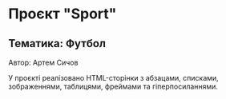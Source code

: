 # Проєкт "Sport"

## Тематика: Футбол

Автор: Артем Сичов

У проєкті реалізовано HTML-сторінки з абзацами, списками, зображеннями, таблицями, фреймами та гіперпосиланнями.

